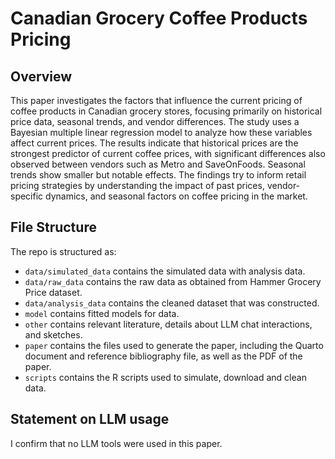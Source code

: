 # Canadian Grocery Coffee Products Pricing

## Overview

This paper investigates the factors that influence the current pricing of coffee products in Canadian grocery stores, focusing primarily on historical price data, seasonal trends, and vendor differences. The study uses a Bayesian multiple linear regression model to analyze how these variables affect current prices. The results indicate that historical prices are the strongest predictor of current coffee prices, with significant differences also observed between vendors such as Metro and SaveOnFoods. Seasonal trends show smaller but notable effects. The findings try to inform retail pricing strategies by understanding the impact of past prices, vendor-specific dynamics, and seasonal factors on coffee pricing in the market.

## File Structure

The repo is structured as:


-   `data/simulated_data` contains the simulated data with analysis data.
-   `data/raw_data` contains the raw data as obtained from Hammer Grocery Price dataset.
-   `data/analysis_data` contains the cleaned dataset that was constructed.
-   `model` contains fitted models for data. 
-   `other` contains relevant literature, details about LLM chat interactions, and sketches.
-   `paper` contains the files used to generate the paper, including the Quarto document and reference bibliography file, as well as the PDF of the paper. 
-   `scripts` contains the R scripts used to simulate, download and clean data.


## Statement on LLM usage

I confirm that no LLM tools were used in this paper.
